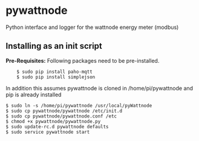 pywattnode
==========

Python interface and logger for the wattnode energy meter (modbus)

Installing as an init script 
----------
**Pre-Requisites:**
Following packages need to be pre-installed.<br />
```
    $ sudo pip install paho-mqtt 
    $ sudo pip install simplejson
```
In addition this assumes pywattnode is cloned in /home/pi/pywattnode and pip is already installed

    $ sudo ln -s /home/pi/pywattnode /usr/local/pyWattnode
    $ sudo cp pywattnode/pywattnode /etc/init.d
    $ sudo cp pywattnode/pywattnode.conf /etc
    $ chmod +x pywattnode/pywattnode.py
    $ sudo update-rc.d pywattnode defaults
    $ sudo service pywattnode start
